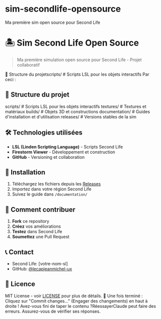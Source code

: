 # sim-secondlife-opensource
Ma première sim open source pour Second Life
# 🏝️ Sim Second Life Open Source

> Ma première simulation open source pour Second Life - Projet collaboratif

📁 Structure du projetscripts/          # Scripts LSL pour les objets interactifs
Par ceci :
## 📁 Structure du projet
scripts/          # Scripts LSL pour les objets interactifs
textures/         # Textures et matériaux
builds/           # Objets 3D et constructions
documentation/    # Guides d'installation et d'utilisation
releases/         # Versions stables de la sim



## 🛠️ Technologies utilisées
- **LSL (Linden Scripting Language)** - Scripts Second Life
- **Firestorm Viewer** - Développement et construction
- **GitHub** - Versioning et collaboration

## 🚀 Installation
1. Téléchargez les fichiers depuis les [Releases](../../releases)
2. Importez dans votre région Second Life
3. Suivez le guide dans `/documentation/`

## 🤝 Comment contribuer
1. **Fork** ce repository
2. **Créez** vos améliorations
3. **Testez** dans Second Life
4. **Soumettez** une Pull Request

## 📞 Contact
- Second Life: [votre-nom-sl]
- GitHub: [@lecapjeanmichel-ux](https://github.com/lecapjeanmichel-ux)

## 📄 Licence
MIT License - voir [LICENSE](LICENSE) pour plus de détails.
💾 Une fois terminé :
Cliquez sur "Commit changes..." (Engager des changements) en haut à droite !
Avez-vous fini de taper le contenu ?RéessayerClaude peut faire des erreurs. Assurez-vous de vérifier ses réponses.
